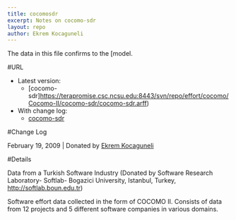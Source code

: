 ```yaml
---
title: cocomosdr
excerpt: Notes on cocomo-sdr
layout: repo
author: Ekrem Kocaguneli
---
```




The data in this file confirms to the [model.

#URL

  * Latest version: 
    * [cocomo-sdr]https://terapromise.csc.ncsu.edu:8443/svn/repo/effort/cocomo/Cocomo-II/cocomo-sdr/cocomo-sdr.arff)
  * With change log:
    * [cocomo-sdr](https://terapromise.csc.ncsu.edu:8443/svn/repo/effort/cocomo/Cocomo-II/cocomo-sdr)

#Change Log

February 19, 2009 | Donated by [Ekrem Kocaguneli](EkremKocaguneli)

#Details

Data from a Turkish Software Industry (Donated by Software Research Laboratory- Softlab- 
              Bogazici University, Istanbul, Turkey, http://softlab.boun.edu.tr)

Software effort data collected in the form of COCOMO II.
Consists of data from 12 projects and 5 different software companies in various domains.
